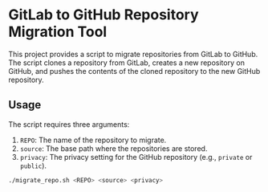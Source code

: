 # GitLab to GitHub Repository Migration Tool

This project provides a script to migrate repositories from GitLab to GitHub. The script clones a repository from GitLab, creates a new repository on GitHub, and pushes the contents of the cloned repository to the new GitHub repository.

## Usage

The script requires three arguments:
1. `REPO`: The name of the repository to migrate.
2. `source`: The base path where the repositories are stored.
3. `privacy`: The privacy setting for the GitHub repository (e.g., `private` or `public`).

```sh
./migrate_repo.sh <REPO> <source> <privacy>
